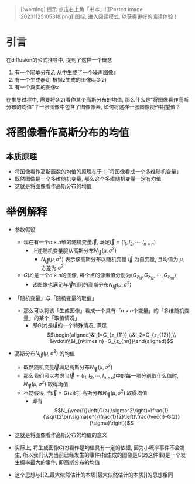 
>[!warning] 提示
>点击右上角「书本」![[Pasted image 20231125105318.png]]图标, 进入阅读模式, 以获得更好的阅读体验！

# 引言

在diffusion的公式推导中, 提到了这样一个概念
1. 有一个简单分布$Z$, 从中生成了一个噪声图像$z$
2. 有一个生成器$G$, 根据$z$生成的图像叫$G(z)$
3. 有一个真实的图像$x$ 

在推导过程中, 需要将$G(z)$看作某个高斯分布的均值, 那么什么是“将图像看作高斯分布的均值”？一张图像中包含了图像像素, 如何将这样一张图像视作期望值？

# 将图像看作高斯分布的均值

## 本质原理

- 将图像看作高斯函数的均值的原理在于：「将图像看成一个多维随机变量」
- 既然图像是一个多维随机变量, 那么这个多维随机变量一定有均值,
- 这就是将图像看作高斯分布的均值

# 举例解释

- 参数假设
	- 现在有一个$n\times n$维的随机变量$\vec{I}$, 满足$\vec{I}=(I_1,I_2,\cdots,I_{n\times n})$
		- 上述随机变量服从高斯分布$N_{\vec{I}}(\mu,\sigma^2)$ 
			- $N_{\vec{I}}(\mu,\sigma^2)$ 表示该高斯分布以随机变量 $\vec{I}$ 为自变量, 且均值为 $\mu$, 方差为 $\sigma^2$ 
	- $G(z)$是一个$n\times n$的图像, 每个点的像素值分别为$(G_{z_{11}},G_{z_{12}},\cdots,G_{z_{nn}})$
		- 该图像也满足与$\vec{I}$相同的高斯分布$N_{\vec{I}}(\mu,\sigma^2)$ 
- 「随机变量」与「随机变量的取值」
	- 那么可以将该「生成图像」看成一个具有「$n\times n$个变量」的「多维随机变量」的某个「取值情况」
		- 即$G(z)$是$\vec{I}$的一个特殊情况, 满足$$\begin{aligned}&I_1=G_{z_{11}},\\&I_2=G_{z_{12}},\\ &\vdots\\&I_{n\times n}=G_{z_{nn}}\end{aligned}$$
- 高斯分布$N_{\vec{I}}(\mu,\sigma^2)$ 的均值
	- 既然随机变量$\vec{I}$满足高斯分布$N_{\vec{I}}(\mu,\sigma^2)$ 
	- 那么我们可以考虑当$\vec{I}=(I_1,I_2,\cdots,I_{n\times n})$中的每一项分别取什么值时, $N_{\vec{I}}(\mu,\sigma^2)$ 取得均值
	- 不妨假设, 当$\vec{I}=G(z)$时, 高斯分布$N_{\vec{I}}(\mu,\sigma^2)$ 取得均值
		- 即有$$N_{\vec{I}}\left(G(z),\sigma^2\right)=\frac{1}{\sqrt{2\pi}\sigma}e^{-\frac{1}{2}\left(\frac{\vec{I}-G(z)}{\sigma}\right)}$$
- 这就是将图像看作高斯分布的均值的意义


- 实际上, 将生成图像$G(z)$看作是均值具有一定的依据, 因为小概率事件不会发生, 所以我们认为当前已经发生的事件(指生成的图像是$G(z)$这件事)是一个发生概率最大的事件, 即高斯分布的均值
- 这个思想与[[2_最大似然估计的本质|最大似然估计的本质]]的思想相同